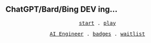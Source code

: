 ## ChatGPT/Bard/Bing DEV ing...

<p align="center">
  <samp>
    <span><a href="https://github.com/mefengl/chat-start">start</a></span> .
    <span><a href="https://github.com/mefengl/chat-play">play</a></span>
  <samp>
</p>

<p align="center">
  <samp>
    <a href="https://github.com/mefengl/Awesome-AI-Engineer">AI Engineer</a> .
    <a href="https://github.com/mefengl/made-by-ai">badges</a> .
    <a href="https://github.com/mefengl/awesome-waitlist">waitlist</a>
  <samp>
</p>
